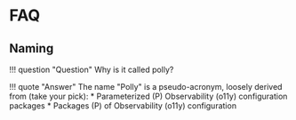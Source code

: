 # FAQ

## Naming

!!! question "Question"
    Why is it called polly?

!!! quote "Answer"
    The name "Polly" is a pseudo-acronym, loosely derived from (take your pick):
    * Parameterized (P) Observability (o11y) configuration packages
    * Packages (P) of Observability (o11y) configuration
